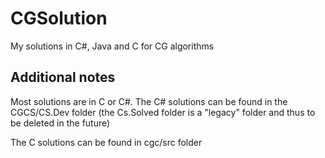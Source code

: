 # CGSolution
My solutions in C#, Java and C for CG algorithms


## Additional notes
Most solutions are in C or C#.
The C# solutions can be found in the CGCS/CS.Dev folder (the Cs.Solved folder is a "legacy" folder and thus to be deleted in the future)

The C solutions can be found in cgc/src folder
